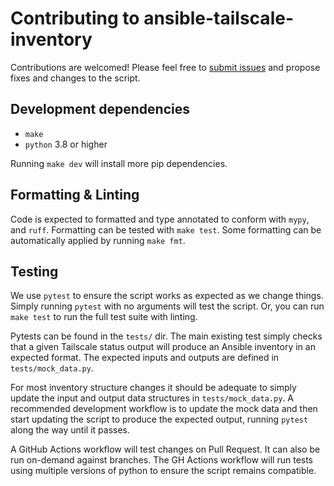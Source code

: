 # Contributing to ansible-tailscale-inventory

Contributions are welcomed! Please feel free to [submit
issues](https://github.com/m4wh6k/ansible-tailscale-inventory/issues) and propose fixes and changes to the script.

## Development dependencies

- `make`
- `python` 3.8 or higher

Running `make dev` will install more pip dependencies.

## Formatting & Linting

Code is expected to formatted and type annotated to conform with `mypy`, and `ruff`. Formatting can be tested with `make
test`. Some formatting can be automatically applied by running `make fmt`.

## Testing

We use `pytest` to ensure the script works as expected as we change things. Simply running `pytest` with no arguments
will test the script. Or, you can run `make test` to run the full test suite with linting.

Pytests can be found in the `tests/` dir. The main existing test simply checks that a given Tailscale status output will
produce an Ansible inventory in an expected format. The expected inputs and outputs are defined in `tests/mock_data.py`.

For most inventory structure changes it should be adequate to simply update the input and output data structures in
`tests/mock_data.py`. A recommended development workflow is to update the mock data and then start updating the script
to produce the expected output, running `pytest` along the way until it passes.

A GitHub Actions workflow will test changes on Pull Request. It can also be run on-demand against branches. The GH
Actions workflow will run tests using multiple versions of python to ensure the script remains compatible.
